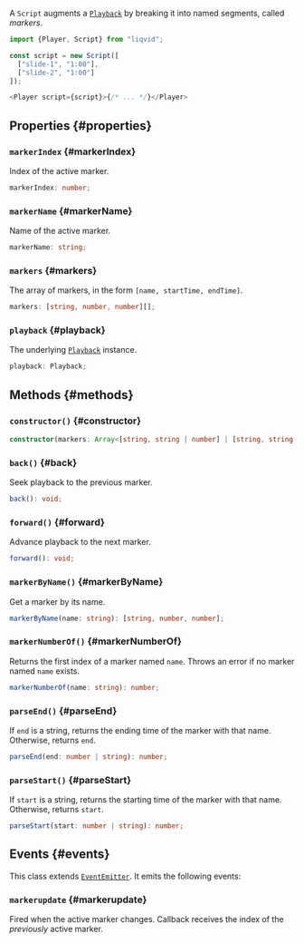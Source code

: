 A `Script` augments a [`Playback`](./Playback.md) by breaking it into named segments, called <dfn>markers</dfn>. 

```typescript
import {Player, Script} from "liqvid";

const script = new Script([
  ["slide-1", "1:00"],
  ["slide-2", "1:00"]
]);

<Player script={script}>{/* ... */}</Player>
```

## Properties {#properties}

<!-- 
### `loadTasks` {#loadTasks}

```typescript
loadTasks: Promise<unknown>[];
``` -->

### `markerIndex` {#markerIndex}

Index of the active marker.

```typescript
markerIndex: number;
```

### `markerName` {#markerName}

Name of the active marker.

```typescript
markerName: string;
```

### `markers` {#markers}

The array of markers, in the form `[name, startTime, endTime]`.

```typescript
markers: [string, number, number][];
```

### `playback` {#playback}

The underlying [`Playback`](./Playback.md) instance.

```typescript
playback: Playback;
```

## Methods {#methods}

### `constructor()` {#constructor}
```typescript
constructor(markers: Array<[string, string | number] | [string, string | number, string | number]>): Script;
```

### `back()` {#back}

Seek playback to the previous marker.

```typescript
back(): void;
```

### `forward()` {#forward}

Advance playback to the next marker.

```typescript
forward(): void;
```

### `markerByName()` {#markerByName}

Get a marker by its name.

```typescript
markerByName(name: string): [string, number, number];
```

### `markerNumberOf()` {#markerNumberOf}

Returns the first index of a marker named `name`. Throws an error if no marker named `name` exists.

```typescript
markerNumberOf(name: string): number;
```

### `parseEnd()` {#parseEnd}

If `end` is a string, returns the ending time of the marker with that name. Otherwise, returns `end`.

```typescript
parseEnd(end: number | string): number;
```

### `parseStart()` {#parseStart}

If `start` is a string, returns the starting time of the marker with that name. Otherwise, returns `start`.

```typescript
parseStart(start: number | string): number;
```

## Events {#events}

This class extends [`EventEmitter`](https://nodejs.org/dist/v11.13.0/docs/api/events.html#events_class_eventemitter). It emits the following events:

### `markerupdate` {#markerupdate}

Fired when the active marker changes. Callback receives the index of the *previously* active marker.
